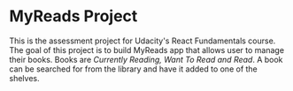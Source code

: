 # MyReads Project

This is the assessment project for Udacity's React Fundamentals course. The goal of this project is to build MyReads app that allows user to manage their books. Books are _Currently Reading, Want To Read and Read_. A book can be searched for from the library and have it added to one of the shelves.